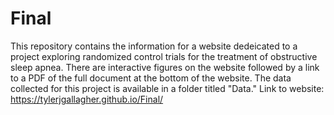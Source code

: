 # Final
This repository contains the information for a website dedeicated to a project exploring randomized control trials for the treatment of obstructive sleep apnea.
There are interactive figures on the website followed by a link to a PDF of the full document at the bottom of the website.
The data collected for this project is available in a folder titled "Data."
Link to website: https://tylerjgallagher.github.io/Final/ 
